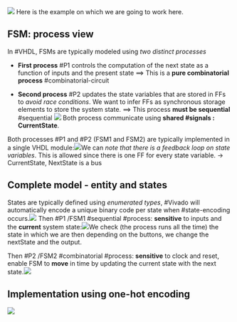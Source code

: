 ![](Pasted%20image%2020231211160848.png)
Here is the example on which we are going to work here.
## FSM: process view
In #VHDL, FSMs are typically modeled using *two distinct processes*
- **First process** #P1 controls the computation of the next state as a function of inputs and the present state
$\implies$ This is a **pure combinatorial process** #combinatorial-circuit 

- **Second process** #P2 updates the state variables that are stored in FFs to *avoid race conditions*. We want to infer FFs as synchronous storage elements to store the system state.
$\implies$ This process **must be sequential** #sequential 
![](Pasted%20image%2020231211161323.png)
Both process communicate using **shared #signals : CurrentState**.  

Both processes #P1 and #P2 (FSM1 and FSM2) are typically implemented in a single VHDL module:![](Pasted%20image%2020231211161456.png)We can *note that there is a feedback loop on state variables*. This is allowed since there is one FF for every state variable.
$\to$ CurrentState, NextState is a bus
## Complete model - entity and states
States are typically defined using *enumerated types*, #Vivado will automatically encode a unique binary code per state when #state-encoding occurs.![](Pasted%20image%2020231211162302.png)
Then #P1 /FSM1 #sequential #process: **sensitive** to inputs and the **current** system state:![](Pasted%20image%2020231211162407.png)We check (the process runs all the time) the state in which we are then depending on the buttons, we change the nextState and the output.

Then #P2 /FSM2 #combinatorial #process: **sensitive** to clock and reset, enable FSM to **move** in time by updating the current state with the next state.![](Pasted%20image%2020231211162943.png)
## Implementation using one-hot encoding
![](Pasted%20image%2020231211163040.png)



